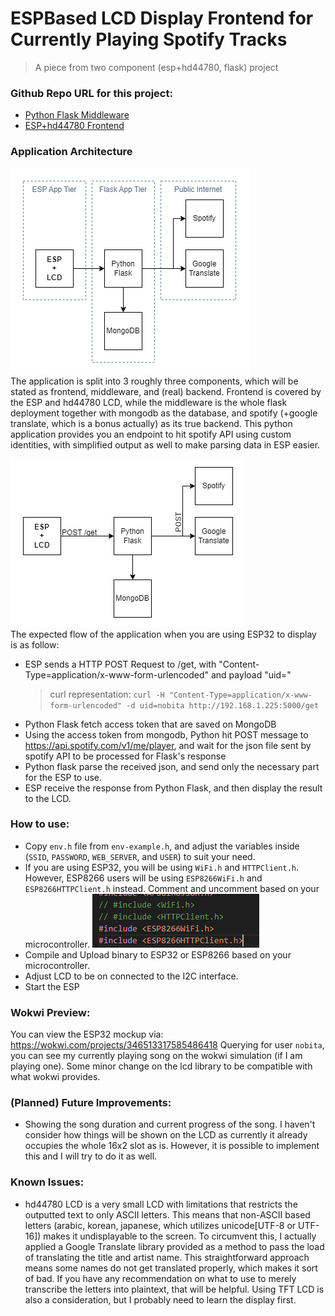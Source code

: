 
# ESPBased LCD Display Frontend for Currently Playing Spotify Tracks
 > A piece from two component (esp+hd44780, flask) project   
 
 ### Github Repo URL for this project:
 - [Python Flask Middleware](https://github.com/black0803/spotify-flask-middleware-api "Middleware API for Spotify Based on Python Flask")
 - [ESP+hd44780 Frontend](https://github.com/black0803/spotify-esp-display "Front end tier of the spotify display project using ESP and hd44780 16x2 LCD")

### Application Architecture
 ![Application Architecture Diagram](https://github.com/black0803/spotify-esp-display/blob/main/img/app-architecture-design.png?raw=true)  
 The application is split into 3 roughly three components, which will be stated as frontend, middleware, and (real) backend. Frontend is covered by the ESP and hd44780 LCD, while the middleware is the whole flask deployment together with mongodb as the database, and spotify (+google translate, which is a bonus actually) as its true backend. This python application provides you an endpoint to hit spotify API using custom identities, with simplified output as well to make parsing data in ESP easier.

 ![Application Instructions Diagram](https://github.com/black0803/spotify-esp-display/blob/main/img/app-flow-design.png?raw=true)  
 The expected flow of the application when you are using ESP32 to display is as follow:  
 - ESP sends a HTTP POST Request to /get, with "Content-Type=application/x-www-form-urlencoded" and payload "uid=<username>"
   > curl representation:
   > ``curl -H "Content-Type=application/x-www-form-urlencoded" -d uid=nobita http://192.168.1.225:5000/get``
 - Python Flask fetch access token that are saved on MongoDB
 - Using the access token from mongodb, Python hit POST message to https://api.spotify.com/v1/me/player, and wait for the json file sent by spotify API to be processed for Flask's response
 - Python flask parse the received json, and send only the necessary part for the ESP to use.
 - ESP receive the response from Python Flask, and then display the result to the LCD.


 ### How to use:
 - Copy ``env.h`` file from ``env-example.h``, and adjust the variables inside (``SSID``, ``PASSWORD``, ``WEB_SERVER``, and ``USER``) to suit your need.
 - If you are using ESP32, you will be using ``WiFi.h`` and ``HTTPClient.h``. However, ESP8266 users will be using ``ESP8266WiFi.h`` and ``ESP8266HTTPClient.h`` instead. Comment and uncomment based on your microcontroller.
 ![ESP wifi library](https://github.com/black0803/spotify-esp-display/blob/main/img/library-option.png?raw=true) 
 - Compile and Upload binary to ESP32 or ESP8266 based on your microcontroller.
 - Adjust LCD to be on connected to the I2C interface.
 - Start the ESP

 ### Wokwi Preview:
 You can view the ESP32 mockup via: https://wokwi.com/projects/346513317585486418
 Querying for user ``nobita``, you can see my currently playing song on the wokwi simulation (if I am playing one). Some minor change on the lcd library to be compatible with what wokwi provides.

  ### (Planned) Future Improvements:
 - Showing the song duration and current progress of the song. I haven't consider how things will be shown on the LCD as currently it already occupies the whole 16x2 slot as is. However, it is possible to implement this and I will try to do it as well.

  ### Known Issues:
 - hd44780 LCD is a very small LCD with limitations that restricts the outputted text to only ASCII letters. This means that non-ASCII based letters (arabic, korean, japanese, which utilizes unicode[UTF-8 or UTF-16]) makes it undisplayable to the screen. To circumvent this, I actually applied a Google Translate library provided as a method to pass the load of translating the title and artist name. This straightforward approach means some names do not get translated properly, which makes it sort of bad. If you have any recommendation on what to use to merely transcribe the letters into plaintext, that will be helpful. Using TFT LCD is also a consideration, but I probably need to learn the display first.
